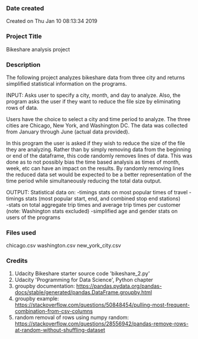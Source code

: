 ### Date created
Created on Thu Jan 10 08:13:34 2019

### Project Title
Bikeshare analysis project

### Description
The following project analyzes bikeshare data from three city and returns simplified statistical information on the
programs. 

INPUT:
Asks user to specify a city, month, and day to analyze. Also, the program asks the user if they want to reduce the file size by eliminating rows of data.

Users have the choice to select a city and time period to analyze.  The three cities are Chicago, New York, and Washington DC. The data was collected from January through June (actual data provided).     

In this program the user is asked if they wish to reduce the size of the file they are analyzing.
Rather than by simply removing data from the beginning or end of the dataframe, this code randomly removes lines of data. This was done as to not possibly bias the time based analysis as times of month, week, etc can have an impact on the results. By randomly removing lines the reduced data set would be expected to be a better representation of the time period while simultaneously reducing the total data output.

OUTPUT:
Statistical data on:
    -timings stats on most popular times of travel
    -timings stats (most popular start, end, and combined stop end stations)   
    -stats on total aggregate trip times and average trip times per customer (note: Washington stats excluded)
    -simplified age and gender stats on users of the programs

### Files used
chicago.csv
washington.csv
new_york_city.csv

### Credits
1. Udacity Bikeshare starter source code 'bikeshare_2.py'
2. Udacity 'Programming for Data Science', Python chapter
3. groupby documentation:  https://pandas.pydata.org/pandas-docs/stable/generated/pandas.DataFrame.groupby.html
4. groupby example: https://stackoverflow.com/questions/50848454/pulling-most-frequent-combination-from-csv-columns
5. random removal of rows using numpy random: https://stackoverflow.com/questions/28556942/pandas-remove-rows-at-random-without-shuffling-dataset
